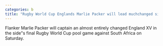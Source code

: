 ```yaml
---
categories: b
title: "Rugby World Cup Englands Marlie Packer will lead muchchanged side"
---
```

Flanker Marlie Packer will captain an almost entirely changed England XV in the side"s final Rugby World Cup pool game against South Africa on Saturday.